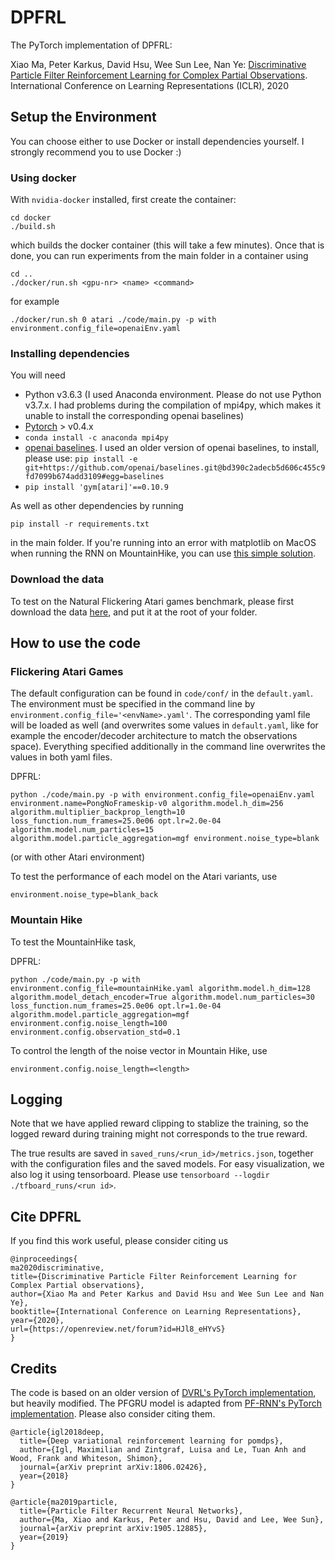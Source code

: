 # DPFRL
The PyTorch implementation of DPFRL: 

Xiao Ma, Peter Karkus, David Hsu, Wee Sun Lee, Nan Ye: [Discriminative Particle Filter Reinforcement Learning for Complex Partial Observations](https://openreview.net/forum?id=HJl8_eHYvS). International Conference on Learning Representations (ICLR), 2020

## Setup the Environment
You can choose either to use Docker or install dependencies yourself. I strongly recommend you to use Docker :)

### Using docker

With `nvidia-docker` installed, first create the container:
```
cd docker
./build.sh
```
which builds the docker container (this will take a few minutes). Once that is done, you can run experiments from the main folder in a container using
```
cd ..
./docker/run.sh <gpu-nr> <name> <command>
```
for example
```
./docker/run.sh 0 atari ./code/main.py -p with environment.config_file=openaiEnv.yaml
```

### Installing dependencies
You will need
- Python v3.6.3 (I used Anaconda environment. Please do not use Python v3.7.x. I had problems during the compilation of mpi4py, which makes it unable to install the corresponding openai baselines)
- [Pytorch](https://pytorch.org/) > v0.4.x
- `conda install -c anaconda mpi4py`
- [openai baselines](https://github.com/openai/baselines). I used an older version of openai baselines, to install, please use: `pip install -e git+https://github.com/openai/baselines.git@bd390c2adecb5d606c455c9fd7099b674add3109#egg=baselines`
- `pip install 'gym[atari]'==0.10.9`

As well as other dependencies by running
```
pip install -r requirements.txt
```
in the main folder.
If you're running into an error with matplotlib on MacOS when running the RNN on MountainHike, you can use [this simple solution](https://stackoverflow.com/a/21789908/3730984).

### Download the data
To test on the Natural Flickering Atari games benchmark, please first download the data [here](https://drive.google.com/drive/folders/1L2bFzwSzhjs540RHDVh8uVKsd7BiJxgM?usp=sharing), and put it at the root of your folder.

## How to use the code

### Flickering Atari Games

The default configuration can be found in `code/conf/` in the `default.yaml`.
The environment must be specified in the command line by `environment.config_file='<envName>.yaml'`. The corresponding yaml file will be loaded as well (and overwrites some values in `default.yaml`, like for example the encoder/decoder architecture to match the observations space).
Everything specified additionally in the command line overwrites the values in both yaml files.

DPFRL:
```
python ./code/main.py -p with environment.config_file=openaiEnv.yaml environment.name=PongNoFrameskip-v0 algorithm.model.h_dim=256 algorithm.multiplier_backprop_length=10 loss_function.num_frames=25.0e06 opt.lr=2.0e-04 algorithm.model.num_particles=15 algorithm.model.particle_aggregation=mgf environment.noise_type=blank
```
(or with other Atari environment)

To test the performance of each model on the Atari variants, use
```
environment.noise_type=blank_back
```

### Mountain Hike
To test the MountainHike task,

DPFRL:
```
python ./code/main.py -p with environment.config_file=mountainHike.yaml algorithm.model.h_dim=128 algorithm.model_detach_encoder=True algorithm.model.num_particles=30 loss_function.num_frames=25.0e06 opt.lr=1.0e-04 algorithm.model.particle_aggregation=mgf environment.config.noise_length=100 environment.config.observation_std=0.1
```


To control the length of the noise vector in Mountain Hike, use
```
environment.config.noise_length=<length>
```

## Logging

Note that we have applied reward clipping to stablize the training, so the logged reward during training might not corresponds to the true reward.

The true results are saved in `saved_runs/<run_id>/metrics.json`, together with the configuration files and the saved models. For easy visualization, we also log it using tensorboard. Please use `tensorboard --logdir ./tfboard_runs/<run id>`.

## Cite DPFRL
If you find this work useful, please consider citing us
```
@inproceedings{
ma2020discriminative,
title={Discriminative Particle Filter Reinforcement Learning for Complex Partial observations},
author={Xiao Ma and Peter Karkus and David Hsu and Wee Sun Lee and Nan Ye},
booktitle={International Conference on Learning Representations},
year={2020},
url={https://openreview.net/forum?id=HJl8_eHYvS}
}

```

## Credits

The code is based on an older version of [DVRL's PyTorch implementation](https://github.com/maximilianigl/DVRL), but heavily modified. The PFGRU model is adapted from [PF-RNN's PyTorch implementation](https://github.com/Yusufma03/pfrnns). Please also consider citing them.

```
@article{igl2018deep,
  title={Deep variational reinforcement learning for pomdps},
  author={Igl, Maximilian and Zintgraf, Luisa and Le, Tuan Anh and Wood, Frank and Whiteson, Shimon},
  journal={arXiv preprint arXiv:1806.02426},
  year={2018}
}
```

```
@article{ma2019particle,
  title={Particle Filter Recurrent Neural Networks},
  author={Ma, Xiao and Karkus, Peter and Hsu, David and Lee, Wee Sun},
  journal={arXiv preprint arXiv:1905.12885},
  year={2019}
}
```

